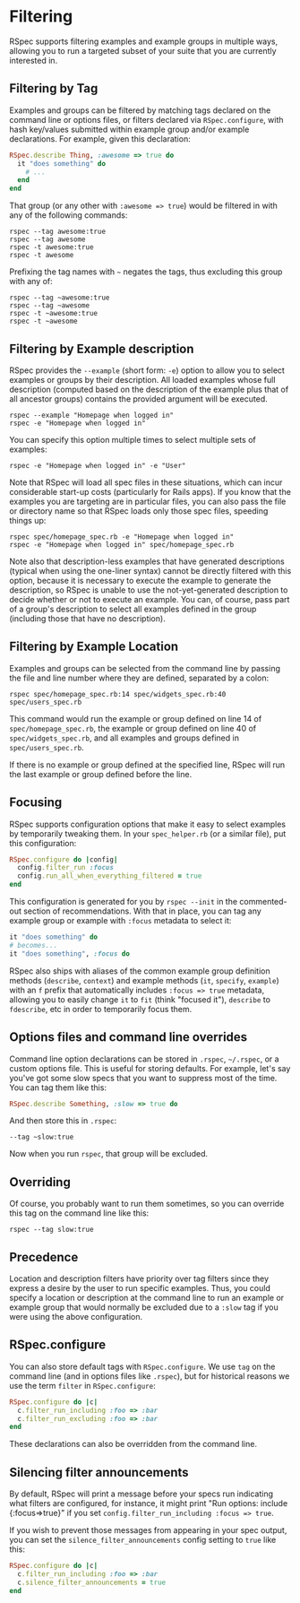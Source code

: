 # Filtering

RSpec supports filtering examples and example groups in multiple ways,
allowing you to run a targeted subset of your suite that you are
currently interested in.

## Filtering by Tag

Examples and groups can be filtered by matching tags declared on
the command line or options files, or filters declared via
`RSpec.configure`, with hash key/values submitted within example group
and/or example declarations. For example, given this declaration:

``` ruby
RSpec.describe Thing, :awesome => true do
  it "does something" do
    # ...
  end
end
```

That group (or any other with `:awesome => true`) would be filtered in
with any of the following commands:

    rspec --tag awesome:true
    rspec --tag awesome
    rspec -t awesome:true
    rspec -t awesome

Prefixing the tag names with `~` negates the tags, thus excluding this
group with any of:

    rspec --tag ~awesome:true
    rspec --tag ~awesome
    rspec -t ~awesome:true
    rspec -t ~awesome

## Filtering by Example description

RSpec provides the `--example` (short form: `-e`) option to allow you to
select examples or groups by their description. All loaded examples
whose full description (computed based on the description of the example
plus that of all ancestor groups) contains the provided argument will be
executed.

    rspec --example "Homepage when logged in"
    rspec -e "Homepage when logged in"

You can specify this option multiple times to select multiple sets of examples:

    rspec -e "Homepage when logged in" -e "User"

Note that RSpec will load all spec files in these situations, which can
incur considerable start-up costs (particularly for Rails apps). If you
know that the examples you are targeting are in particular files, you can
also pass the file or directory name so that RSpec loads only those spec
files, speeding things up:

    rspec spec/homepage_spec.rb -e "Homepage when logged in"
    rspec -e "Homepage when logged in" spec/homepage_spec.rb

Note also that description-less examples that have generated descriptions
(typical when using the one-liner syntax) cannot be directly filtered with
this option, because it is necessary to execute the example to generate the
description, so RSpec is unable to use the not-yet-generated description to
decide whether or not to execute an example. You can, of course, pass part
of a group's description to select all examples defined in the group
(including those that have no description).

## Filtering by Example Location

Examples and groups can be selected from the command line by passing the
file and line number where they are defined, separated by a colon:

    rspec spec/homepage_spec.rb:14 spec/widgets_spec.rb:40 spec/users_spec.rb

This command would run the example or group defined on line 14 of
`spec/homepage_spec.rb`, the example or group defined on line 40 of
`spec/widgets_spec.rb`, and all examples and groups defined in
`spec/users_spec.rb`.

If there is no example or group defined at the specified line, RSpec
will run the last example or group defined before the line.

## Focusing

RSpec supports configuration options that make it easy to select
examples by temporarily tweaking them. In your `spec_helper.rb` (or
a similar file), put this configuration:

``` ruby
RSpec.configure do |config|
  config.filter_run :focus
  config.run_all_when_everything_filtered = true
end
```

This configuration is generated for you by `rspec --init` in the
commented-out section of recommendations. With that in place, you
can tag any example group or example with `:focus` metadata to
select it:

``` ruby
it "does something" do
# becomes...
it "does something", :focus do
```

RSpec also ships with aliases of the common example group definition
methods (`describe`, `context`) and example methods (`it`, `specify`,
`example`) with an `f` prefix that automatically includes `:focus =>
true` metadata, allowing you to easily change `it` to `fit` (think
"focused it"), `describe` to `fdescribe`, etc in order to temporarily
focus them.

## Options files and command line overrides

Command line option declarations can be stored in `.rspec`, `~/.rspec`, or a custom
options file. This is useful for storing defaults. For example, let's
say you've got some slow specs that you want to suppress most of the
time. You can tag them like this:

``` ruby
RSpec.describe Something, :slow => true do
```

And then store this in `.rspec`:

    --tag ~slow:true

Now when you run `rspec`, that group will be excluded.

## Overriding

Of course, you probably want to run them sometimes, so you can override
this tag on the command line like this:

    rspec --tag slow:true

## Precedence

Location and description filters have priority over tag filters since
they express a desire by the user to run specific examples. Thus, you
could specify a location or description at the command line to run an
example or example group that would normally be excluded due to a
`:slow` tag if you were using the above configuration.

## RSpec.configure

You can also store default tags with `RSpec.configure`. We use `tag` on
the command line (and in options files like `.rspec`), but for historical
reasons we use the term `filter` in `RSpec.configure`:

``` ruby
RSpec.configure do |c|
  c.filter_run_including :foo => :bar
  c.filter_run_excluding :foo => :bar
end
```

These declarations can also be overridden from the command line.

## Silencing filter announcements

By default, RSpec will print a message before your specs run indicating what filters are configured, for instance, it might print "Run options: include {:focus=>true}" if you set `config.filter_run_including :focus => true`.

If you wish to prevent those messages from appearing in your spec output, you can set the `silence_filter_announcements` config setting to `true` like this:

``` ruby
RSpec.configure do |c|
  c.filter_run_including :foo => :bar
  c.silence_filter_announcements = true
end
```
